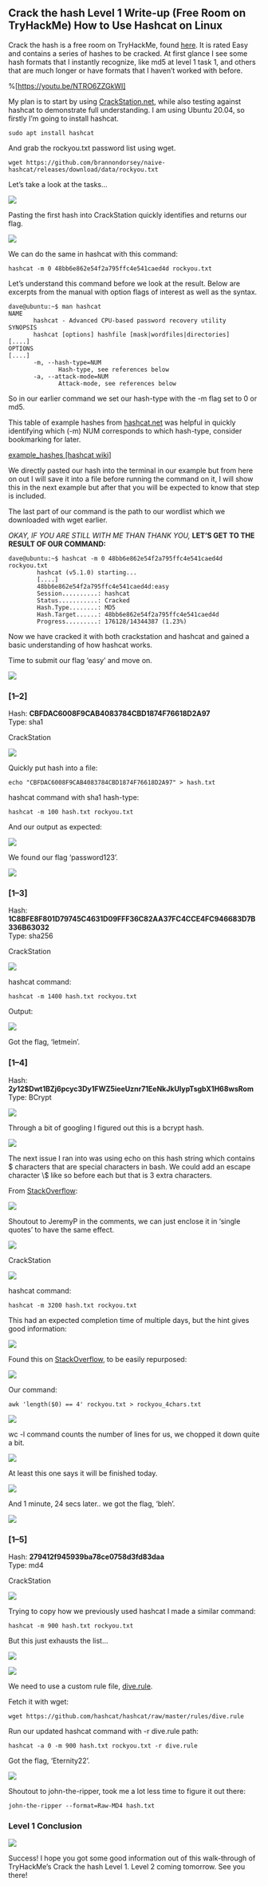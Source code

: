 ## Crack the hash Level 1 Write-up (Free Room on TryHackMe) How to Use Hashcat on Linux

Crack the hash is a free room on TryHackMe, found [here](https://tryhackme.com/room/crackthehash). It is rated Easy and contains a series of hashes to be cracked. At first glance I see some hash formats that I instantly recognize, like md5 at level 1 task 1, and others that are much longer or have formats that I haven’t worked with before.

%[https://youtu.be/NTRO6ZZGkWI]

My plan is to start by using [CrackStation.net](https://crackstation.net/), while also testing against hashcat to demonstrate full understanding. I am using Ubuntu 20.04, so firstly I’m going to install hashcat.

```
sudo apt install hashcat
```

And grab the rockyou.txt password list using wget.

```
wget https://github.com/brannondorsey/naive-hashcat/releases/download/data/rockyou.txt
```

Let’s take a look at the tasks…

![](https://cdn.hashnode.com/res/hashnode/image/upload/v1656971915504/M6JMEJFUA.png)

Pasting the first hash into CrackStation quickly identifies and returns our flag.

![](https://cdn.hashnode.com/res/hashnode/image/upload/v1656971916732/uUCiF10xL.png)

We can do the same in hashcat with this command:

```
hashcat -m 0 48bb6e862e54f2a795ffc4e541caed4d rockyou.txt
```

Let’s understand this command before we look at the result. Below are excerpts from the manual with option flags of interest as well as the syntax.

```
dave@ubuntu:~$ man hashcat  
NAME  
       hashcat - Advanced CPU-based password recovery utility  
SYNOPSIS  
       hashcat [options] hashfile [mask|wordfiles|directories]  
[....]  
OPTIONS  
[....]  
       -m, --hash-type=NUM  
              Hash-type, see references below  
       -a, --attack-mode=NUM  
              Attack-mode, see references below
```

So in our earlier command we set our hash-type with the -m flag set to 0 or md5.

This table of example hashes from [hashcat.net](http://hashcat.net) was helpful in quickly identifying which (-m) NUM corresponds to which hash-type, consider bookmarking for later.

[example\_hashes \[hashcat wiki\]](https://hashcat.net/wiki/doku.php?id=example_hashes)

We directly pasted our hash into the terminal in our example but from here on out I will save it into a file before running the command on it, I will show this in the next example but after that you will be expected to know that step is included.

The last part of our command is the path to our wordlist which we downloaded with wget earlier.

*OKAY, IF YOU ARE STILL WITH ME THAN THANK YOU,* **LET’S GET TO THE RESULT OF OUR COMMAND:**

```
dave@ubuntu:~$ hashcat -m 0 48bb6e862e54f2a795ffc4e541caed4d rockyou.txt  
		hashcat (v5.1.0) starting...  
		[....]  
		48bb6e862e54f2a795ffc4e541caed4d:easy  
		Session..........: hashcat  
		Status...........: Cracked  
		Hash.Type........: MD5  
		Hash.Target......: 48bb6e862e54f2a795ffc4e541caed4d  
		Progress.........: 176128/14344387 (1.23%)
```

Now we have cracked it with both crackstation and hashcat and gained a basic understanding of how hashcat works.

Time to submit our flag ‘easy’ and move on.

![](https://cdn.hashnode.com/res/hashnode/image/upload/v1656971917776/oHMbTj6_a.png)

### \[1–2\]

Hash: **CBFDAC6008F9CAB4083784CBD1874F76618D2A97**   
Type: sha1

CrackStation

![](https://cdn.hashnode.com/res/hashnode/image/upload/v1656971918975/IFwNmxM_t.png)

Quickly put hash into a file:

```
echo "CBFDAC6008F9CAB4083784CBD1874F76618D2A97" > hash.txt
```

hashcat command with sha1 hash-type:

```
hashcat -m 100 hash.txt rockyou.txt
```

And our output as expected:

![](https://cdn.hashnode.com/res/hashnode/image/upload/v1656971920030/2U_8YdLMs.png)

We found our flag ‘password123’.

![](https://cdn.hashnode.com/res/hashnode/image/upload/v1656971921065/3K_U83YCZ.png)

### \[1–3\]

Hash: **1C8BFE8F801D79745C4631D09FFF36C82AA37FC4CCE4FC946683D7B336B63032**   
Type: sha256

CrackStation

![](https://cdn.hashnode.com/res/hashnode/image/upload/v1656971922125/_VtGZtcyTB.png)

hashcat command:

```
hashcat -m 1400 hash.txt rockyou.txt
```

Output:

![](https://cdn.hashnode.com/res/hashnode/image/upload/v1656971923144/Gsm1xAp-a.png)

Got the flag, ‘letmein’.

### \[1–4\]

Hash: **$2y$12$Dwt1BZj6pcyc3Dy1FWZ5ieeUznr71EeNkJkUlypTsgbX1H68wsRom**   
Type: BCrypt

![](https://cdn.hashnode.com/res/hashnode/image/upload/v1656971924354/NnwTdxGq2.png)

Through a bit of googling I figured out this is a bcrypt hash.

![](https://cdn.hashnode.com/res/hashnode/image/upload/v1656971925524/98IV-p1mVw.png)

The next issue I ran into was using echo on this hash string which contains $ characters that are special characters in bash. We could add an escape character \\$ like so before each but that is 3 extra characters.

From [StackOverflow](https://stackoverflow.com/questions/16445292/how-to-print-literal-string-1-in-bash-script):

![](https://cdn.hashnode.com/res/hashnode/image/upload/v1656971926605/wil-twuxw.png)

Shoutout to JeremyP in the comments, we can just enclose it in ‘single quotes’ to have the same effect.

![](https://cdn.hashnode.com/res/hashnode/image/upload/v1656971927777/56qC8Vzps.png)

CrackStation

![](https://cdn.hashnode.com/res/hashnode/image/upload/v1656971928890/fMdvaeicc.png)

hashcat command:

```
hashcat -m 3200 hash.txt rockyou.txt
```

This had an expected completion time of multiple days, but the hint gives good information:

![](https://cdn.hashnode.com/res/hashnode/image/upload/v1656971929978/9G9CyrNcv.png)

Found this on [StackOverflow](https://stackoverflow.com/questions/72264342/how-can-i-filter-a-wordlist-to-only-include-words-of-a-certain-minimum-size), to be easily repurposed:

![](https://cdn.hashnode.com/res/hashnode/image/upload/v1656971931051/-Nbxj98mY.png)

Our command:

```
awk 'length($0) == 4' rockyou.txt > rockyou_4chars.txt
```

![](https://cdn.hashnode.com/res/hashnode/image/upload/v1656971932161/YcV_O3Jyi.png)

wc -l command counts the number of lines for us, we chopped it down quite a bit.

![](https://cdn.hashnode.com/res/hashnode/image/upload/v1656971933335/c7UdUHja3.png)

At least this one says it will be finished today.

![](https://cdn.hashnode.com/res/hashnode/image/upload/v1656971934479/aw0m0dJeU.png)

And 1 minute, 24 secs later.. we got the flag, ‘bleh’.

![](https://cdn.hashnode.com/res/hashnode/image/upload/v1656971935669/iBJds4dPt.png)

### \[1–5\]

Hash: **279412f945939ba78ce0758d3fd83daa**   
Type: md4

CrackStation

![](https://cdn.hashnode.com/res/hashnode/image/upload/v1656971936669/MIVvb62Od.png)

Trying to copy how we previously used hashcat I made a similar command:

```
hashcat -m 900 hash.txt rockyou.txt
```

But this just exhausts the list…

![](https://cdn.hashnode.com/res/hashnode/image/upload/v1656971937689/mGm0S2_jq.png)

![](https://cdn.hashnode.com/res/hashnode/image/upload/v1656971938748/I6m_i7XfH.png)

We need to use a custom rule file, [dive.rule](https://github.com/hashcat/hashcat/blob/master/rules/dive.rule).

Fetch it with wget:

```
wget https://github.com/hashcat/hashcat/raw/master/rules/dive.rule
```

Run our updated hashcat command with -r dive.rule path:

```
hashcat -a 0 -m 900 hash.txt rockyou.txt -r dive.rule
```

Got the flag, ‘Eternity22’.

![](https://cdn.hashnode.com/res/hashnode/image/upload/v1656971939893/C_7jeb1id.png)

Shoutout to john-the-ripper, took me a lot less time to figure it out there:

```
john-the-ripper --format=Raw-MD4 hash.txt
```

### Level 1 Conclusion

![](https://cdn.hashnode.com/res/hashnode/image/upload/v1656971941291/9w2fW5dPP.png)

Success! I hope you got some good information out of this walk-through of TryHackMe’s Crack the hash Level 1. Level 2 coming tomorrow. See you there!